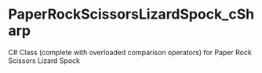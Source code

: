 PaperRockScissorsLizardSpock_cSharp
===================================

C# Class (complete with overloaded comparison operators) for Paper Rock Scissors Lizard Spock
